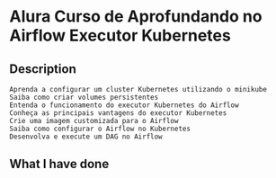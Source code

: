 # Alura Curso de Aprofundando no Airflow Executor Kubernetes

## Description
    Aprenda a configurar um cluster Kubernetes utilizando o minikube
    Saiba como criar volumes persistentes
    Entenda o funcionamento do executor Kubernetes do Airflow
    Conheça as principais vantagens do executor Kubernetes
    Crie uma imagem customizada para o Airflow
    Saiba como configurar o Airflow no Kubernetes
    Desenvolva e execute um DAG no Airflow

## What I have done
